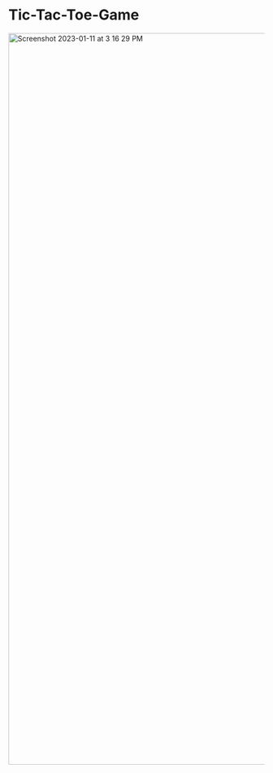 # Tic-Tac-Toe-Game

<img width="1440" alt="Screenshot 2023-01-11 at 3 16 29 PM" src="https://user-images.githubusercontent.com/104937067/211773432-99533911-0721-430c-92fb-65d390a2cf96.png">
